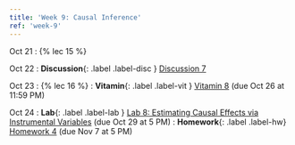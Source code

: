 ```yaml
---
title: 'Week 9: Causal Inference'
ref: 'week-9'
---
```


Oct 21
: {% lec 15 %}

Oct 22
: **Discussion**{: .label .label-disc } [Discussion 7]()

Oct 23
: {% lec 16 %}
: **Vitamin**{: .label .label-vit } [Vitamin 8](https://www.gradescope.com/courses/1104495) (due Oct 26 at 11:59 PM)

Oct 24
: **Lab**{: .label .label-lab } [Lab 8: Estimating Causal Effects via Instrumental Variables](https://data102.datahub.berkeley.edu/) (due Oct 29 at 5 PM)
: **Homework**{: .label .label-hw} [Homework 4](https://data102.datahub.berkeley.edu/) (due Nov 7 at 5 PM)
